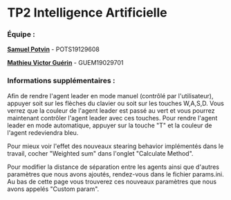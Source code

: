# TP2 Intelligence Artificielle

### Équipe :

**[Samuel Potvin](https://github.com/Samu3lPo)** - POTS19129608

**[Mathieu Victor Guérin](https://github.com/Vyktors)** - GUEM19029701

### Informations supplémentaires : 

Afin de rendre l'agent leader en mode manuel (contrôlé par l'utilisateur), appuyer soit sur les flèches du clavier ou soit sur les touches W,A,S,D. Vous verrez que la couleur de l'agent leader est passé au vert et vous pourrez maintenant contrôler l'agent leader avec ces touches. Pour rendre l'agent leader en mode automatique, appuyer sur la touche "T" et la couleur de l'agent redeviendra bleu.

Pour mieux voir l'effet des nouveaux stearing behavior implémentés dans le travail, cocher "Weighted sum" dans l'onglet "Calculate Method".

Pour modifier la distance de séparation entre les agents ainsi que d'autres paramètres que nous avons ajoutés, rendez-vous dans le fichier params.ini. Au bas de cette page vous trouverez ces nouveaux paramètres que nous avons appelés "Custom param".
